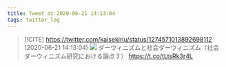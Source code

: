 ```yaml
---
title: Tweet at 2020-06-21 14:13:04
tags: twitter_log
---
```


> [!CITE] https://twitter.com/kaisekiriu/status/1274571013892698112 (2020-06-21 14:13:04)
> ![](https://twitter.com/kaisekiriu/status/1274571013892698112)
> ダーウィニズムと社会ダーウィニズム（社会ダーウィニズム研究における論点３）
> https://t.co/tLtsRk3r4L
